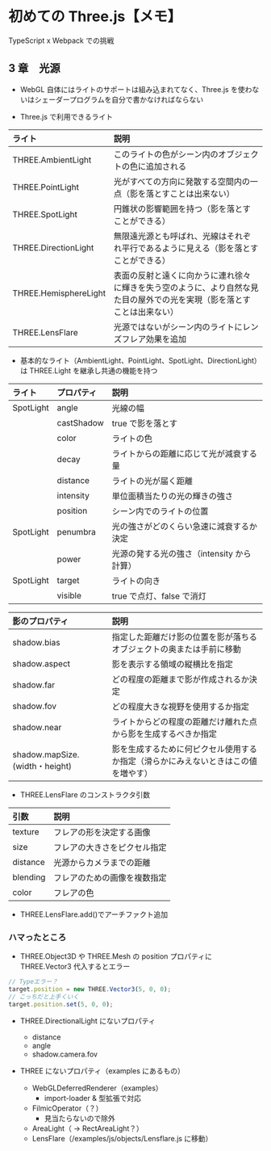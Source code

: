 # 初めての Three.js【メモ】

TypeScript x Webpack での挑戦

## 3 章　光源

- WebGL 自体にはライトのサポートは組み込まれてなく、Three.js を使わないはシェーダープログラムを自分で書かなければならない

- Three.js で利用できるライト

| ライト                | 説明                                                                                                                     |
| :-------------------- | :----------------------------------------------------------------------------------------------------------------------- |
| THREE.AmbientLight    | このライトの色がシーン内のオブジェクトの色に追加される                                                                   |
| THREE.PointLight      | 光がすべての方向に発散する空間内の一点（影を落とすことは出来ない）                                                       |
| THREE.SpotLight       | 円錐状の影響範囲を持つ（影を落とすことができる）                                                                         |
| THREE.DirectionLight  | 無限遠光源とも呼ばれ、光線はそれぞれ平行であるように見える（影を落とすことができる）                                     |
| THREE.HemisphereLight | 表面の反射と遠くに向かうに連れ徐々に輝きを失う空のように、より自然な見た目の屋外での光を実現（影を落とすことは出来ない） |
| THREE.LensFlare       | 光源ではないがシーン内のライトにレンズフレア効果を追加                                                                   |

- 基本的なライト（AmbientLight、PointLight、SpotLight、DirectionLight）は THREE.Light を継承し共通の機能を持つ

| ライト    | プロパティ | 説明                                       |
| :-------- | :--------- | :----------------------------------------- |
| SpotLight | angle      | 光線の幅                                   |
|           | castShadow | true で影を落とす                          |
|           | color      | ライトの色                                 |
|           | decay      | ライトからの距離に応じて光が減衰する量     |
|           | distance   | ライトの光が届く距離                       |
|           | intensity  | 単位面積当たりの光の輝きの強さ             |
|           | position   | シーン内でのライトの位置                   |
| SpotLight | penumbra   | 光の強さがどのくらい急速に減衰するか決定   |
|           | power      | 光源の発する光の強さ（intensity から計算） |
| SpotLight | target     | ライトの向き                               |
|           | visible    | true で点灯、false で消灯                  |

| 影のプロパティ                 | 説明                                                                               |
| :----------------------------- | :--------------------------------------------------------------------------------- |
| shadow.bias                    | 指定した距離だけ影の位置を影が落ちるオブジェクトの奥または手前に移動               |
| shadow.aspect                  | 影を表示する領域の縦横比を指定                                                     |
| shadow.far                     | どの程度の距離まで影が作成されるか決定                                             |
| shadow.fov                     | どの程度大きな視野を使用するか指定                                                 |
| shadow.near                    | ライトからどの程度の距離だけ離れた点から影を生成するべきか指定                     |
| shadow.mapSize.(width・height) | 影を生成するために何ピクセル使用するか指定（滑らかにみえないときはこの値を増やす） |

- THREE.LensFlare のコンストラクタ引数

| 引数     | 説明                         |
| :------- | :--------------------------- |
| texture  | フレアの形を決定する画像     |
| size     | フレアの大きさをピクセル指定 |
| distance | 光源からカメラまでの距離     |
| blending | フレアのための画像を複数指定 |
| color    | フレアの色                   |

- THREE.LensFlare.add()でアーチファクト追加

### ハマったところ

- THREE.Object3D や THREE.Mesh の position プロパティに THREE.Vector3 代入するとエラー

```js
// Typeエラー？
target.position = new THREE.Vector3(5, 0, 0);
// こっちだと上手くいく
target.position.set(5, 0, 0);
```

- THREE.DirectionalLight にないプロパティ

  - distance
  - angle
  - shadow.camera.fov

- THREE にないプロパティ（examples にあるもの）

  - WebGLDeferredRenderer（examples）
    - import-loader & 型拡張で対応
  - FilmicOperator（？）
    - 見当たらないので除外
  - AreaLight（ → RectAreaLight？）
  - LensFlare（/examples/js/objects/Lensflare.js に移動）
